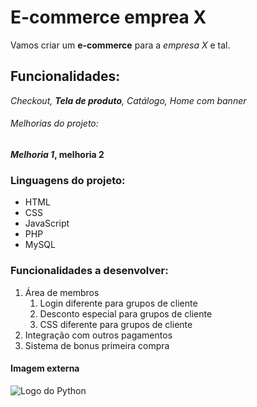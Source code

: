 # E-commerce emprea X

Vamos criar um **e-commerce** para a *empresa X* e tal.

## Funcionalidades:

_Checkout, __Tela de produto__, Catálogo, Home com banner_


###### Melhorias do projeto:

**_Melhoria 1_, melhoria 2**

### Linguagens do projeto:

* HTML
* CSS
* JavaScript
* PHP
* MySQL

### Funcionalidades a desenvolver:

1. Área de membros
    1. Login diferente para grupos de cliente
    2. Desconto especial para grupos de cliente
    3. CSS diferente para grupos de cliente
2. Integração com outros pagamentos
3. Sistema de bonus primeira compra

#### Imagem externa

![Logo do Python](https://upload.wikimedia.org/wikipedia/commons/thumb/c/c3/Python-logo-notext.svg/768px-Python-logo-notext.svg.png)